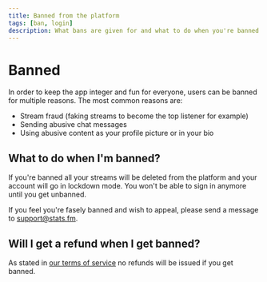 ```yaml
---
title: Banned from the platform
tags: [ban, login]
description: What bans are given for and what to do when you're banned from the platform
---
```


# Banned

In order to keep the app integer and fun for everyone, users can be banned for multiple reasons. The most common reasons are:
* Stream fraud (faking streams to become the top listener for example)
* Sending abusive chat messages
* Using abusive content as your profile picture or in your bio

## What to do when I'm banned?
If you're banned all your streams will be deleted from the platform and your account will go in lockdown mode. You won't be able to sign in anymore until you get unbanned.

If you feel you're fasely banned and wish to appeal, please send a message to [support@stats.fm](mailto:support@stats.fm).

## Will I get a refund when I get banned?
As stated in [our terms of service](https://stats.fm/terms) no refunds will be issued if you get banned.